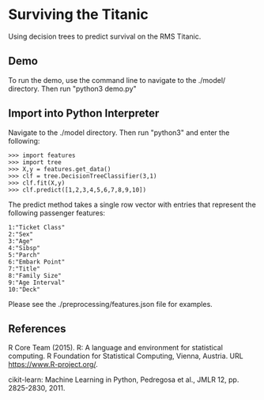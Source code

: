 # Surviving the Titanic

Using decision trees to predict survival on the RMS Titanic.

## Demo
To run the demo, use the command line to navigate to the ./model/ directory. Then run "python3 demo.py"

## Import into Python Interpreter
Navigate to the ./model directory. Then run "python3" and enter the following:

```
>>> import features
>>> import tree
>>> X,y = features.get_data()
>>> clf = tree.DecisionTreeClassifier(3,1)
>>> clf.fit(X,y)
>>> clf.predict([1,2,3,4,5,6,7,8,9,10])
```

The predict method takes a single row vector with entries that represent the following passenger features:

```
1:"Ticket Class"
2:"Sex"
3:"Age"
4:"Sibsp"
5:"Parch"
6:"Embark Point"
7:"Title"
8:"Family Size"
9:"Age Interval"
10:"Deck"
```

Please see the ./preprocessing/features.json file for examples.

## References
R Core Team (2015). R: A language and environment for statistical
  computing. R Foundation for Statistical Computing, Vienna, Austria.
  URL https://www.R-project.org/.

cikit-learn: Machine Learning in Python, Pedregosa et al., JMLR 12, pp. 2825-2830, 2011.


